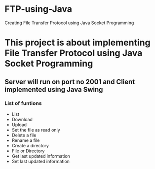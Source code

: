 # FTP-using-Java


Creating File Transfer Protocol using Java Socket Programming

# This project is about implementing File Transfer Protocol using Java Socket Programming
## Server will run on port no 2001 and Client implemented using Java Swing

### List of funtions
* List
* Download
* Upload
* Set the file as read only
* Delete a file
* Rename a file
* Create a directory
* File or Directory
* Get last updated information
* Set last updated information
